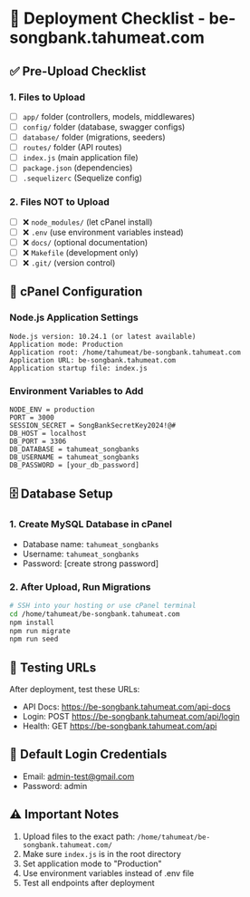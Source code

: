# 🚀 Deployment Checklist - be-songbank.tahumeat.com

## ✅ Pre-Upload Checklist

### 1. Files to Upload
- [ ] `app/` folder (controllers, models, middlewares)
- [ ] `config/` folder (database, swagger configs)
- [ ] `database/` folder (migrations, seeders)
- [ ] `routes/` folder (API routes)
- [ ] `index.js` (main application file)
- [ ] `package.json` (dependencies)
- [ ] `.sequelizerc` (Sequelize config)

### 2. Files NOT to Upload
- [ ] ❌ `node_modules/` (let cPanel install)
- [ ] ❌ `.env` (use environment variables instead)
- [ ] ❌ `docs/` (optional documentation)
- [ ] ❌ `Makefile` (development only)
- [ ] ❌ `.git/` (version control)

## 🔧 cPanel Configuration

### Node.js Application Settings
```
Node.js version: 10.24.1 (or latest available)
Application mode: Production
Application root: /home/tahumeat/be-songbank.tahumeat.com
Application URL: be-songbank.tahumeat.com
Application startup file: index.js
```

### Environment Variables to Add
```
NODE_ENV = production
PORT = 3000
SESSION_SECRET = SongBankSecretKey2024!@#
DB_HOST = localhost
DB_PORT = 3306
DB_DATABASE = tahumeat_songbanks
DB_USERNAME = tahumeat_songbanks
DB_PASSWORD = [your_db_password]
```

## 🗄️ Database Setup

### 1. Create MySQL Database in cPanel
- Database name: `tahumeat_songbanks`
- Username: `tahumeat_songbanks`
- Password: [create strong password]

### 2. After Upload, Run Migrations
```bash
# SSH into your hosting or use cPanel terminal
cd /home/tahumeat/be-songbank.tahumeat.com
npm install
npm run migrate
npm run seed
```

## 🧪 Testing URLs

After deployment, test these URLs:
- API Docs: https://be-songbank.tahumeat.com/api-docs
- Login: POST https://be-songbank.tahumeat.com/api/login
- Health: GET https://be-songbank.tahumeat.com/api

## 🔐 Default Login Credentials
- Email: admin-test@gmail.com
- Password: admin

## ⚠️ Important Notes
1. Upload files to the exact path: `/home/tahumeat/be-songbank.tahumeat.com/`
2. Make sure `index.js` is in the root directory
3. Set application mode to "Production"
4. Use environment variables instead of .env file
5. Test all endpoints after deployment